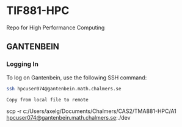 # TIF881-HPC
Repo for High Performance Computing

## GANTENBEIN

### Logging In
To log on Gantenbein, use the following SSH command:

```bash
ssh hpcuser074@gantenbein.math.chalmers.se

Copy from local file to remote
```
scp -r c:/Users/axelg/Documents/Chalmers/CAS2/TMA881-HPC/A1 hpcuser074@gantenbein.math.chalmers.se:./dev

